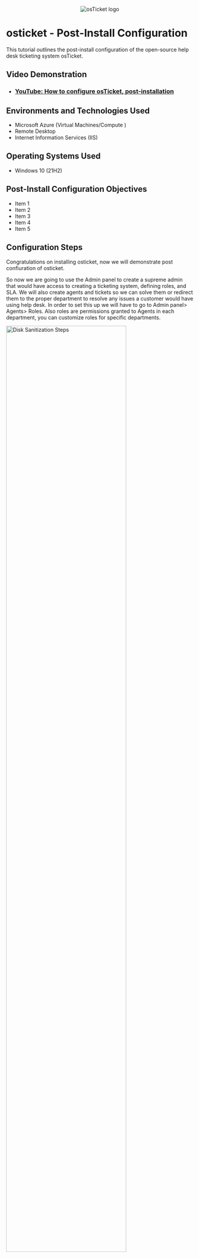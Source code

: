 <p align =" Center ">
<img src= "https://i.imgur.com/Clzj7Xs.png" alt="osTicket logo "/>
</p>

<h1>osticket - Post-Install Configuration </h1>
This tutorial outlines the post-install configuration of the open-source help desk ticketing system osTicket. <br />


<h2 >Video Demonstration </h2>

- ### [YouTube: How to configure osTicket, post-installation ](https://www.youtube.com)

<h2 >Environments and Technologies Used</h2>

- Microsoft Azure (Virtual Machines/Compute )
- Remote Desktop
- Internet Information Services (IIS)

<h2 >Operating Systems Used </h2>

- Windows 10</b> (21H2)

<h2 >Post-Install Configuration Objectives </h2>

- Item 1
- Item 2
- Item 3
- Item 4
- Item 5

<h2 >Configuration Steps</h2>
Congratulations on installing osticket, now we will demonstrate post confiuration of osticket.
<p>
  
So now we are going to use the Admin panel to create a supreme admin that would have access to creating a ticketing system, defining roles, and SLA.
We will also create agents and tickets so we can solve them or redirect them to the proper department to resolve any issues a customer would have using help desk. In order to set this up we will have to go to Admin panel> Agents> Roles. Also roles are permissions granted to Agents in each department, you can customize roles for specific departments.
</p>
<p>
<img src = https://i.imgur.com/eR3QK9s.png height="80% "width="80%"alt = "Disk Sanitization Steps" / >
</p>
<p>
We will create a System Administrators department so that tickets can be routed through the departments while using help desk, also there are many diffrenet settings in each department can use or have access to. Also certain departments can have SLA set for certain tickets.
<img src =https://i.imgur.com/s4TIQ8Q.png height= "80%" width = "80%" alt = "Disk Sanitization Steps" />
</p>
<p>
Once we setup System Admin we will create teams for the agents and organize them to handle specific issues to be resolved.    
</p>
<br />
<img src =https://i.imgur.com/9SRBLx9.png height="80% "width="80%"alt = "Disk Sanitization Steps" / >
<p>
Also we will have to set up agents so that they can have access to respond to people/tickets in the help desk. Agents will have Primary roles in whatever Primary department they are assigned to and might extended access to other departments, which can be configured in the access tab of the agent's profile.
</p>  
<img src =https://i.imgur.com/epDTNdF.png height="80% "width="80%"alt = "Disk Sanitization Steps" / >
</p>
<p>
Next we can add users so that they can create/check tickets using there email threw help desk, also this would make it easier to find tickets for specific users in User DIrectory. You will have to leave admin panal ad go to Agent Panel->Users->User Directory->Add new. 
</p>
<br />
<img src =https://i.imgur.com/NChjzJY.png height="80% "width="80%"alt = "Disk Sanitization Steps" / >
<p>
<img src = "https://i.imgur.com/DJmEXEB.png" height="80% "width="80%"alt = "Disk Sanitization Steps" / >
</p>
<p>
Now service level agreements is basically how long a ticket can be open and you can also have an unlimited amount of tickets aswell. You will have to go to Admin panel > Manage > SLA to have access to this.
</p>
<br />
<img src = https://i.imgur.com/5ok50Uk.png height="80% "width="80%"alt = "Disk Sanitization Steps" / >
